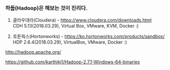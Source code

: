 ### 하둡(Hadoop)은 해보는 것이 진리다.  
  
1) 클라우데라(Cloudera) - https://www.cloudera.com/downloads.html  
CDH 5.13(2018.03.29), Virtual Box, VMware, KVM, Docker :)  
  
2) 호튼웍스(Hortonworks) - https://ko.hortonworks.com/products/sandbox/  
HDP 2.6.4(2018.03.29), VirtualBox, VMware, Docker :)  

http://hadoop.apache.org/  
  
https://github.com/karthikj1/Hadoop-2.7.1-Windows-64-binaries  

